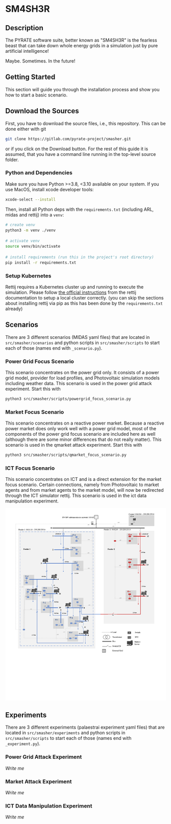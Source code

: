 # SM4SH3R

## Description

The PYRATE software suite, better known as "SM4SH3R" is the fearless beast that can take down whole energy grids in a simulation just by pure artificial intelligence!

Maybe. Sometimes. In the future!

## Getting Started

This section will guide you through the installation process and show you how to start a basic scenario.

## Download the Sources

First, you have to download the source files, i.e., this repository.
This can be done either with git

```bash
git clone https://gitlab.com/pyrate-project/smasher.git
```

or if you click on the Download button.
For the rest of this guide it is assumed, that you have a command line running in the top-level source folder.

### Python and Dependencies

Make sure you have Python >=3.8, <3.10 available on your system. 
If you use MacOS, install xcode developer tools:

```bash
xcode-select --install
```

Then, install all Python deps with the `requirements.txt` (including ARL, midas and rettij) into a `venv`:

```bash
# create venv
python3 -m venv ./venv

# activate venv
source venv/bin/activate

# install requirements (run this in the project's root directory)
pip install -r requirements.txt
```

### Setup Kubernetes

Rettij requires a Kubernetes cluster up and running to execute the simulation. Please follow [the official instructions](https://medit.pages.frihsb.de/rettij/docs/getting-started.html#step-by-step-guide-for-installing-rettij-based-on-k3d-for-linux) from the rettij documentation to setup a local cluster correctly. (you can skip the sections about installing rettij via pip as this has been done by the `requirements.txt` already)

## Scenarios

There are 3 different scenarios (MIDAS yaml files) that are located in `src/smasher/scenarios` and python scripts in `src/smasher/scripts` to start each of those (names end with `_scenario.py`).

### Power Grid Focus Scenario

This scenario concentrates on the power grid only.
It consists of a power grid model, provider for load profiles, and Photovoltaic simulation models including weather data.
This scenario is used in the power grid attack experiment.
Start this with

```bash
python3 src/smasher/scripts/powergrid_focus_scenario.py
```

### Market Focus Scenario

This scenario concentrates on a reactive power market.
Because a reactive power market does only work well with a power grid model, most of the components of the power grid focus scenario are included here as well (although there are some minor differences that do not really matter).
This scenario is used in the qmarket attack experiment.
Start this with

```bash
python3 src/smasher/scripts/qmarket_focus_scenario.py
```

### ICT Focus Scenario

This scenario concentrates on ICT and is a direct extension for the market focus scenario.
Certain connections, namely from Photovoltaic to market agents and from market agents to the market model, will now be redirected through the ICT simulator rettij.
This scenario is used in the ict data manipulation experiment. 

![ICT focus scenario image](pyrate%20ICT-scenario.png "Overall topology of the ICT focus scenario.")

## Experiments

There are 3 different experiments (palaestrai experiment yaml files) that are located in `src/smasher/experiments` and python scripts in `src/smasher/scripts` to start each of those (names end with `_experiment.py`).


### Power Grid Attack Experiment

*Write me*

### Market Attack Experiment

*Write me*

### ICT Data Manipulation Experiment

*Write me*
